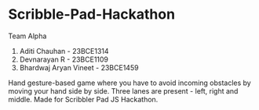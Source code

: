 # Scribble-Pad-Hackathon
Team Alpha

1. Aditi Chauhan - 23BCE1314
2. Devnarayan R - 23BCE1109
3. Bhardwaj Aryan Vineet - 23BCE1459

Hand gesture-based game where you have to avoid incoming obstacles by moving your hand side by side. 
Three lanes are present - left, right and middle.
Made for Scribbler Pad JS Hackathon.
